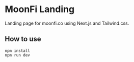 # MoonFi Landing

Landing page for moonfi.co using Next.js and Tailwind.css.

## How to use

```
npm install
npm run dev
```
